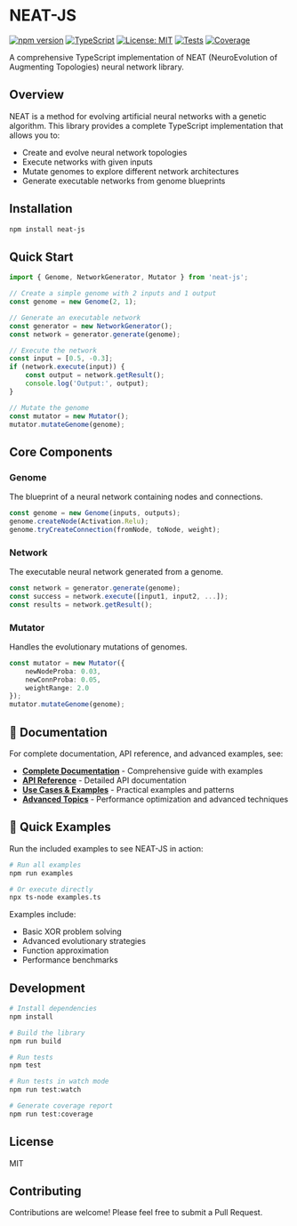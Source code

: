 # NEAT-JS

[![npm version](https://badge.fury.io/js/neat-js.svg)](https://badge.fury.io/js/neat-js)
[![TypeScript](https://img.shields.io/badge/TypeScript-007ACC?style=flat&logo=typescript&logoColor=white)](https://www.typescriptlang.org/)
[![License: MIT](https://img.shields.io/badge/License-MIT-yellow.svg)](https://opensource.org/licenses/MIT)
[![Tests](https://img.shields.io/badge/tests-passing-brightgreen.svg)](https://github.com/yourusername/neat-js/actions)
[![Coverage](https://img.shields.io/badge/coverage-98%25-brightgreen.svg)](https://github.com/yourusername/neat-js/actions)

A comprehensive TypeScript implementation of NEAT (NeuroEvolution of Augmenting Topologies) neural network library.

## Overview

NEAT is a method for evolving artificial neural networks with a genetic algorithm. This library provides a complete TypeScript implementation that allows you to:

- Create and evolve neural network topologies
- Execute networks with given inputs
- Mutate genomes to explore different network architectures
- Generate executable networks from genome blueprints

## Installation

```bash
npm install neat-js
```

## Quick Start

```typescript
import { Genome, NetworkGenerator, Mutator } from 'neat-js';

// Create a simple genome with 2 inputs and 1 output
const genome = new Genome(2, 1);

// Generate an executable network
const generator = new NetworkGenerator();
const network = generator.generate(genome);

// Execute the network
const input = [0.5, -0.3];
if (network.execute(input)) {
    const output = network.getResult();
    console.log('Output:', output);
}

// Mutate the genome
const mutator = new Mutator();
mutator.mutateGenome(genome);
```

## Core Components

### Genome
The blueprint of a neural network containing nodes and connections.

```typescript
const genome = new Genome(inputs, outputs);
genome.createNode(Activation.Relu);
genome.tryCreateConnection(fromNode, toNode, weight);
```

### Network
The executable neural network generated from a genome.

```typescript
const network = generator.generate(genome);
const success = network.execute([input1, input2, ...]);
const results = network.getResult();
```

### Mutator
Handles the evolutionary mutations of genomes.

```typescript
const mutator = new Mutator({
    newNodeProba: 0.03,
    newConnProba: 0.05,
    weightRange: 2.0
});
mutator.mutateGenome(genome);
```

## 📖 Documentation

For complete documentation, API reference, and advanced examples, see:

- **[Complete Documentation](DOCUMENTATION.md)** - Comprehensive guide with examples
- **[API Reference](DOCUMENTATION.md#api-reference)** - Detailed API documentation  
- **[Use Cases & Examples](DOCUMENTATION.md#use-cases-and-examples)** - Practical examples and patterns
- **[Advanced Topics](DOCUMENTATION.md#advanced-topics)** - Performance optimization and advanced techniques

## 🚀 Quick Examples

Run the included examples to see NEAT-JS in action:

```bash
# Run all examples
npm run examples

# Or execute directly
npx ts-node examples.ts
```

Examples include:
- Basic XOR problem solving
- Advanced evolutionary strategies
- Function approximation 
- Performance benchmarks

## Development

```bash
# Install dependencies
npm install

# Build the library
npm run build

# Run tests
npm test

# Run tests in watch mode
npm run test:watch

# Generate coverage report
npm run test:coverage
```

## License

MIT

## Contributing

Contributions are welcome! Please feel free to submit a Pull Request.
